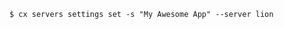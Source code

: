 <!-- usedin: [ _includes/_inlines/Toolbelt/common/servers] - layout:code post: servers_examples -->

```
$ cx servers settings set -s "My Awesome App" --server lion
```
